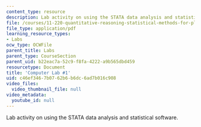 ```yaml
---
content_type: resource
description: Lab activity on using the STATA data analysis and statistical software.
file: /courses/11-220-quantitative-reasoning-statistical-methods-for-planners-i-spring-2009/c46ef3467b0762b6b6dc6ad7b016c908_MIT11_220s09_Lab01.pdf
file_type: application/pdf
learning_resource_types:
- Labs
ocw_type: OCWFile
parent_title: Labs
parent_type: CourseSection
parent_uid: b22eac7a-52c9-f8fa-4222-a9b565dbd459
resourcetype: Document
title: 'Computer Lab #1'
uid: c46ef346-7b07-62b6-b6dc-6ad7b016c908
video_files:
  video_thumbnail_file: null
video_metadata:
  youtube_id: null
---
```

Lab activity on using the STATA data analysis and statistical software.

